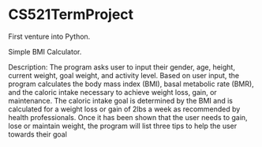 # CS521TermProject

First venture into Python. 

Simple BMI Calculator.

Description: The program asks user to input their gender, age, height, current weight, goal weight, and activity level. Based on user input, the program calculates the body mass index (BMI), basal metabolic rate (BMR), and the caloric intake necessary to achieve weight loss, gain, or maintenance. The caloric intake goal is determined by the BMI and is calculated for a weight loss or gain of 2lbs a week as recommended by health professionals. Once it has been shown that the user needs to gain, lose or maintain weight, the program will list three tips to help the user towards their goal

